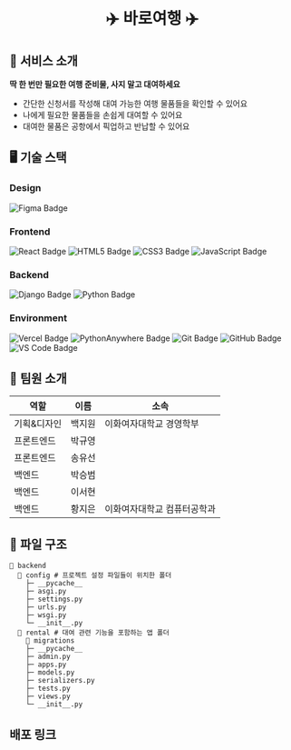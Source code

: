 <div align="center"> <h1>✈️ 바로여행 ✈️</h1></div>

## 🌱 서비스 소개
**딱 한 번만 필요한 여행 준비물, 사지 말고 대여하세요**
- 간단한 신청서를 작성해 대여 가능한 여행 물품들을 확인할 수 있어요
- 나에게 필요한 물품들을 손쉽게 대여할 수 있어요
- 대여한 물품은 공항에서 픽업하고 반납할 수 있어요

## 🖥️ 기술 스택

### Design
<img src='https://img.shields.io/badge/figma-%23F24E1E.svg?style=for-the-badge&logo=figma&logoColor=white' alt='Figma Badge' />

### Frontend
<img src='https://img.shields.io/badge/react-%2320232a.svg?style=for-the-badge&logo=react&logoColor=%2361DAFB' alt='React Badge' /> <img src='https://img.shields.io/badge/html5-%23E34F26.svg?style=for-the-badge&logo=html5&logoColor=white' alt='HTML5 Badge' /> <img src='https://img.shields.io/badge/css3-%231572B6.svg?style=for-the-badge&logo=css3&logoColor=white' alt='CSS3 Badge' /> <img src='https://img.shields.io/badge/javascript-%23323330.svg?style=for-the-badge&logo=javascript&logoColor=%23F7DF1E' alt='JavaScript Badge' />

### Backend
<img src='https://img.shields.io/badge/django-%23092E20.svg?style=for-the-badge&logo=django&logoColor=white' alt='Django Badge' /> <img src='https://img.shields.io/badge/python-3670A0?style=for-the-badge&logo=python&logoColor=ffdd54' alt='Python Badge' />

### Environment
<img src='https://img.shields.io/badge/vercel-%23000000.svg?style=for-the-badge&logo=vercel&logoColor=white' alt='Vercel Badge' /> <img src='https://img.shields.io/badge/pythonanywhere-%232F9FD7.svg?style=for-the-badge&logo=pythonanywhere&logoColor=151515' alt='PythonAnywhere Badge' />  <img src='https://img.shields.io/badge/git-%23F05033.svg?style=for-the-badge&logo=git&logoColor=white' alt='Git Badge' /> <img src='https://img.shields.io/badge/github-%23121011.svg?style=for-the-badge&logo=github&logoColor=white' alt='GitHub Badge' /> <img src='https://img.shields.io/badge/Visual%20Studio%20Code-0078d7.svg?style=for-the-badge&logo=visual-studio-code&logoColor=white' alt='VS Code Badge' /> 



## 🦁 팀원 소개

|역할|이름|소속|
|------|---|---|
|기획&디자인|백지원|이화여자대학교 경영학부|
|프론트엔드|박규영| |
|프론트엔드|송유선| |
|백엔드|박승범| |
|백엔드|이서현| |
|백엔드|황지은|이화여자대학교 컴퓨터공학과|

## 🍡 파일 구조

```plaintext
📂 backend
  📂 config # 프로젝트 설정 파일들이 위치한 폴더
    ├─ __pycache__
    ├─ asgi.py
    ├─ settings.py
    ├─ urls.py
    ├─ wsgi.py
    └─ __init__.py
  📂 rental # 대여 관련 기능을 포함하는 앱 폴더
    📂 migrations
    ├─ __pycache__
    ├─ admin.py
    ├─ apps.py
    ├─ models.py
    ├─ serializers.py
    ├─ tests.py
    ├─ views.py
    └─ __init__.py
```

## 배포 링크 
